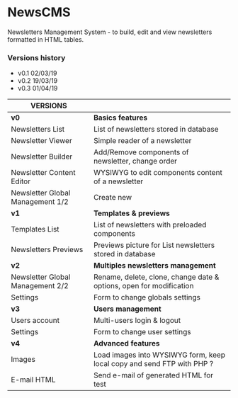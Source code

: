 NewsCMS
=======
Newsletters Management System - to build, edit and view newsletters formatted in HTML tables.

### Versions history
  * v0.1 02/03/19
  * v0.2 19/03/19
  * v0.3 01/04/19

| VERSIONS                         |                                                                        |
|----------------------------------|------------------------------------------------------------------------|
| **v0**                           | **Basics features**                                                    |
| Newsletters List                 | List of newsletters stored in database                                 |
| Newsletter Viewer                | Simple reader of a newsletter                                          |
| Newsletter Builder               | Add/Remove components of newsletter, change order                      |
| Newsletter Content Editor        | WYSIWYG to edit components content of a newsletter                     |
| Newsletter Global Management 1/2 | Create new                                                             |
| **v1**                           | **Templates & previews**                                               |
| Templates List                   | List of newsletters with preloaded components                          |
| Newsletters Previews             | Previews picture for List newsletters stored in database               |
| **v2**                           | **Multiples newsletters management**                                   |
| Newsletter Global Management 2/2 | Rename, delete, clone, change date & options, open for modification    |
| Settings                         | Form to change globals settings                                        |
| **v3**                           | **Users management**                                                   |
| Users account                    | Multi-users login & logout                                             |
| Settings                         | Form to change user settings                                           |
| **v4**                           | **Advanced features**                                                  |
| Images                           | Load images into WYSIWYG form, keep local copy and send FTP with PHP ? |
| E-mail HTML                      | Send e-mail of generated HTML for test                                 |
